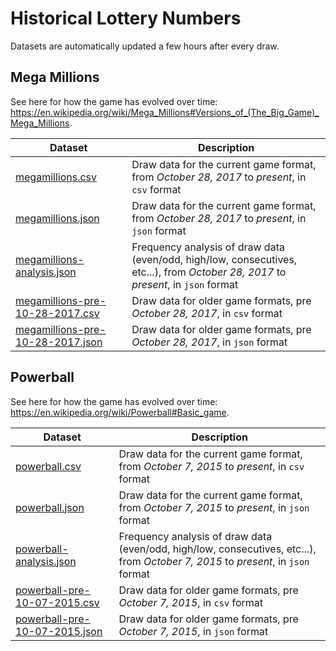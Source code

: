 # Historical Lottery Numbers
Datasets are automatically updated a few hours after every draw.

## Mega Millions
See here for how the game has evolved over time: https://en.wikipedia.org/wiki/Mega_Millions#Versions_of_(The_Big_Game)_Mega_Millions.

| Dataset  | Description |
| -------- | ----------- |
| [megamillions.csv](megamillions.csv) | Draw data for the current game format, from *October 28, 2017* to *present*, in `csv` format |
| [megamillions.json](megamillions.json) | Draw data for the current game format, from *October 28, 2017* to *present*, in `json` format |
| [megamillions-analysis.json](megamillions-analysis.json) | Frequency analysis of draw data (even/odd, high/low, consecutives, etc...), from *October 28, 2017* to *present*, in `json` format |
| [megamillions-pre-10-28-2017.csv](megamillions-pre-10-28-2017.csv) | Draw data for older game formats, pre *October 28, 2017*, in `csv` format |
| [megamillions-pre-10-28-2017.json](megamillions-pre-10-28-2017.json) | Draw data for older game formats, pre *October 28, 2017*, in `json` format |


## Powerball
See here for how the game has evolved over time: https://en.wikipedia.org/wiki/Powerball#Basic_game.

| Dataset  | Description |
| -------- | ----------- |
| [powerball.csv](powerball.csv) | Draw data for the current game format, from *October 7, 2015* to *present*, in `csv` format |
| [powerball.json](powerball.json) | Draw data for the current game format, from *October 7, 2015* to *present*, in `json` format |
| [powerball-analysis.json](powerball-analysis.json) | Frequency analysis of draw data (even/odd, high/low, consecutives, etc...), from *October 7, 2015* to *present*, in `json` format |
| [powerball-pre-10-07-2015.csv](powerball-pre-10-07-2015.csv) | Draw data for older game formats, pre *October 7, 2015*, in `csv` format |
| [powerball-pre-10-07-2015.json](powerball-pre-10-07-2015.json) | Draw data for older game formats, pre *October 7, 2015*, in `json` format |

